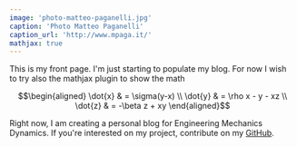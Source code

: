 ```yaml
---
image: 'photo-matteo-paganelli.jpg'
caption: 'Photo Matteo Paganelli'
caption_url: 'http://www.mpaga.it/'
mathjax: true
---
```

This is my front page. I'm just starting to populate my blog. 
For now I wish to try also the mathjax plugin to show the math

$$\begin{aligned}
\dot{x} & = \sigma(y-x) \\
\dot{y} & = \rho x - y - xz \\
\dot{z} & = -\beta z + xy
\end{aligned}$$
<!--more-->

Right now, I am creating a personal blog for Engineering Mechanics Dynamics. If you're interested on my project, contribute on my [GitHub](https://github.com/johnanthonyjose/johnanthonyjose).
